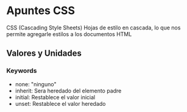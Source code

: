# Apuntes CSS

CSS (Cascading Style Sheets) Hojas de estilo en cascada, lo que nos permite agregarle estilos a los documentos HTML

## Valores y Unidades

### Keywords

- none: "ninguno"
- inherit: Sera heredado del elemento padre
- initial: Restablece el valor inicial
- unset: Restablece el valor heredado

